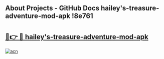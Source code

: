 ## About Projects - GitHub Docs hailey's-treasure-adventure-mod-apk !8e761

# <h2><a href="https://andorid.site?title=hailey's-treasure-adventure-mod-apk&ref=14PRO">🔗👉 🔴 hailey's-treasure-adventure-mod-apk</a></h2>

[![acn](https://github.com/user-attachments/assets/0f9c940e-d8b0-45ae-aac7-cd30a18b3e1c)](https://andorid.site?title=hailey's-treasure-adventure-mod-apk&ref=14PRO)

